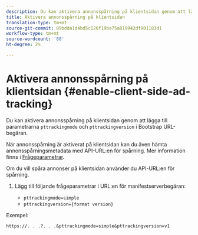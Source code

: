 ```yaml
---
description: Du kan aktivera annonsspårning på klientsidan genom att lägga till parametrarna paketeringsläge och paketeringsversion i Bootstrap URL-begäran.
title: Aktivera annonsspårning på klientsidan
translation-type: tm+mt
source-git-commit: 89bdda1d4bd5c126f19ba75a819942df901183d1
workflow-type: tm+mt
source-wordcount: '88'
ht-degree: 2%

---
```



# Aktivera annonsspårning på klientsidan {#enable-client-side-ad-tracking}

Du kan aktivera annonsspårning på klientsidan genom att lägga till parametrarna `pttrackingmode` och `pttrackingversion` i Bootstrap URL-begäran.

När annonsspårning är aktiverat på klientsidan kan du även hämta annonsspårningsmetadata med API-URL:en för spårning. Mer information finns i [Frågeparametrar](/help/primetime-ad-insertion/~old-msapi-topics/ms-at-effectiveness/notvsdk-csat-ms-interface.md).

Om du vill spåra annonser på klientsidan använder du API-URL:en för spårning.

1. Lägg till följande frågeparametrar i URL:en för manifestserverbegäran:

   * `pttrackingmode=simple`
   * `pttrackingversion={format version}`

Exempel:

```URL
https://. . .?. . .&pttrackingmode=simple&pttrackingversion=v1
```
